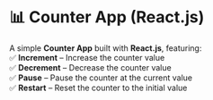# 📊 Counter App (React.js)

A simple **Counter App** built with **React.js**, featuring:  
✅ **Increment** – Increase the counter value  
✅ **Decrement** – Decrease the counter value  
✅ **Pause** – Pause the counter at the current value  
✅ **Restart** – Reset the counter to the initial value
